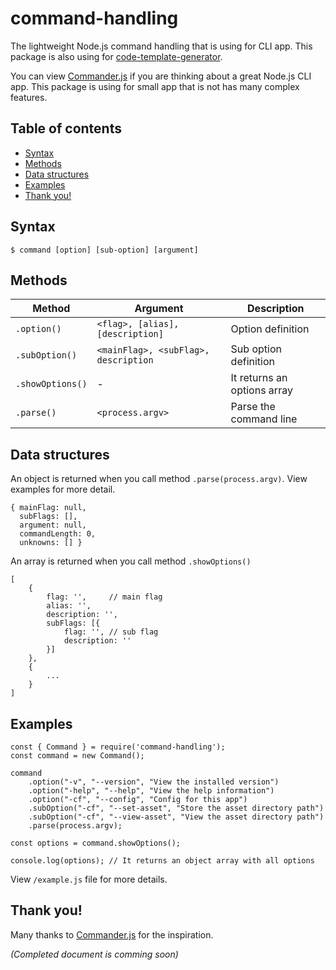 # command-handling
The lightweight Node.js command handling that is using for CLI app. This package is also using for [code-template-generator](https://www.npmjs.com/package/code-template-generator).

You can view [Commander.js](https://github.com/tj/commander.js) if you are thinking about a great Node.js CLI app. This package is using for small app that is not has many complex features.

## Table of contents
* [Syntax](#syntax)
* [Methods](#methods)
* [Data structures](#data-structures)
* [Examples](#examples)
* [Thank you!](#thank-you)

## Syntax
`$ command [option] [sub-option] [argument]`

## Methods
|Method|Argument|Description|
|---|---|---|
|`.option()`|`<flag>, [alias], [description]`|Option definition|
|`.subOption()`|`<mainFlag>, <subFlag>, description`|Sub option definition|
|`.showOptions()`|-|It returns an options array|
|`.parse()`|`<process.argv>`|Parse the command line|

## Data structures

An object is returned when you call method `.parse(process.argv)`. View examples for more detail.
```
{ mainFlag: null,
  subFlags: [],
  argument: null,
  commandLength: 0,
  unknowns: [] }
```

An array is returned when you call method `.showOptions()`
```
[
    {
        flag: '',     // main flag
        alias: '',
        description: '',
        subFlags: [{
            flag: '', // sub flag
            description: ''
        }]
    },
    {
        ...
    }
]
```

## Examples
```
const { Command } = require('command-handling');
const command = new Command();

command
    .option("-v", "--version", "View the installed version")
    .option("-help", "--help", "View the help information")
    .option("-cf", "--config", "Config for this app")
    .subOption("-cf", "--set-asset", "Store the asset directory path")
    .subOption("-cf", "--view-asset", "View the asset directory path")
    .parse(process.argv);

const options = command.showOptions();

console.log(options); // It returns an object array with all options
```

View `/example.js` file for more details.

## Thank you!
Many thanks to [Commander.js](https://github.com/tj/commander.js) for the inspiration.

*(Completed document is comming soon)*
